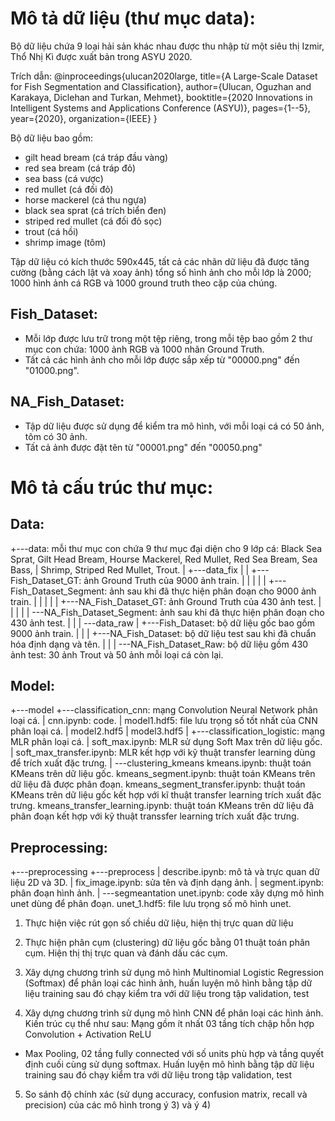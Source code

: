 # Mô tả dữ liệu (thư mục data): 

Bộ dữ liệu chứa 9 loại hải sản khác nhau được thu nhập từ một siêu thị Izmir, Thổ Nhị Kì được xuất bản trong ASYU 2020.

Trích dẫn:
@inproceedings{ulucan2020large,
  title={A Large-Scale Dataset for Fish Segmentation and Classification},
  author={Ulucan, Oguzhan and Karakaya, Diclehan and Turkan, Mehmet},
  booktitle={2020 Innovations in Intelligent Systems and Applications Conference (ASYU)},
  pages={1--5},
  year={2020},
  organization={IEEE}
}

Bộ dữ liệu bao gồm:
- gilt head bream (cá tráp đầu vàng)
- red sea bream (cá tráp đỏ)
- sea bass (cá vược)
- red mullet (cá đối đỏ)
- horse mackerel (cá thu ngựa)
- black sea sprat (cá trích biển đen)
- striped red mullet (cá đối đỏ sọc)
- trout (cá hồi)
- shrimp image (tôm)

Tập dữ liệu có kích thước 590x445, tất cả các nhãn dữ liệu đã được tăng cường (bằng cách lật và xoay ảnh) tổng số hình ảnh cho mỗi lớp là 2000; 1000 hình ảnh cá RGB và 1000 ground truth theo cặp của chúng.

## Fish_Dataset:
- Mỗi lớp được lưu trữ trong một tệp riêng, trong mỗi tệp bao gồm 2 thư mục con chứa: 1000 ảnh RGB và 1000 nhãn Ground Truth.
- Tất cả các hình ảnh cho mỗi lớp được sắp xếp từ "00000.png" đến "01000.png".
## NA_Fish_Dataset:
- Tập dữ liệu được sử dụng để kiểm tra mô hình, với mỗi loại cá có 50 ảnh, tôm có 30 ảnh.
- Tất cả ảnh được đặt tên từ "00001.png" đến "00050.png"

# Mô tả cấu trúc thư mục:
## Data:
+---data: mỗi thư mục con chứa 9 thư mục đại diện cho 9 lớp cá: Black Sea Sprat, Gilt Head Bream, Hourse Mackerel, Red Mullet, Red Sea Bream, Sea Bass,
|	  Shrimp, Striped Red Mullet, Trout.
|   +---data_fix
|   |   +---Fish_Dataset_GT: ảnh Ground Truth của 9000 ảnh train.
|   |   |
|   |   +---Fish_Dataset_Segment: ảnh sau khi đã thực hiện phân đoạn cho 9000 ảnh train.
|   |   |
|   |   +---NA_Fish_Dataset_GT: ảnh Ground Truth của 430 ảnh test.
|   |   |
|   |   \---NA_Fish_Dataset_Segment: ảnh sau khi đã thực hiện phân đoạn cho 430 ảnh test.
|   |
|   \---data_raw
|       +---Fish_Dataset: bộ dữ liệu gốc bao gồm 9000 ảnh train.
|       |
|       +---NA_Fish_Dataset: bộ dữ liệu test sau khi đã chuẩn hóa định dạng và tên.
|       |
|       \---NA_Fish_Dataset_Raw: bộ dữ liệu gồm 430 ảnh test: 30 ảnh Trout và 50 ảnh mỗi loại cá còn lại.

## Model:
+---model
    +---classification_cnn: mạng Convolution Neural Network phân loại cá.
    |       cnn.ipynb: code.
    |       model1.hdf5: file lưu trọng số tốt nhất của CNN phân loại cá.
    |       model2.hdf5
    |       model3.hdf5
    |
    +---classification_logistic: mạng MLR phân loại cá.
    |       soft_max.ipynb: MLR sử dụng Soft Max trên dữ liệu gốc.
    |       soft_max_transfer.ipynb: MLR kết hợp với kỹ thuật transfer learning dùng để trích xuất đặc trưng.
    |
    \---clustering_kmeans
           kmeans.ipynb: thuật toán KMeans trên dữ liệu gốc.
           kmeans_segment.ipynb: thuật toán KMeans trên dữ liệu đã được phân đoạn.
           kmeans_segment_transfer.ipynb: thuật toán KMeans trên dữ liệu gốc kết hợp với kĩ thuật transfer learning trích xuất đặc trưng.
           kmeans_transfer_learning.ipynb: thuật toán KMeans trên dữ liệu đã phân đoạn kết hợp với kỹ thuật transsfer learning trích xuất đặc trưng.

## Preprocessing:
+---preprocessing
    +---preprocess
    |       describe.ipynb: mô tả và trực quan dữ liệu 2D và 3D.
    |       fix_image.ipynb: sửa tên và định dạng ảnh.
    |       segment.ipynb: phân đoạn hình ảnh.
    |
    \---segmeantation
            unet.ipynb: code xây dựng mô hình unet dùng để phân đoạn.
            unet_1.hdf5: file lưu trọng số mô hình unet.








1) Thực hiện việc rút gọn số chiều dữ liệu, hiện thị trực quan dữ liệu

2) Thực hiện phân cụm (clustering) dữ liệu gốc bằng 01 thuật toán phân cụm. Hiện thị thị trực quan và đánh dấu các cụm.

3) Xây dựng chương trình sử dụng mô hình Multinomial Logistic Regression (Softmax) để
phân loại các hình ảnh, huấn luyện mô hình bằng tập dữ liệu training sau đó chạy kiểm
tra với dữ liệu trong tập validation, test

4) Xây dựng chương trình sử dụng mô hình CNN để phân loại các hình ảnh. Kiến trúc cụ
thể như sau: Mạng gồm ít nhất 03 tầng tích chập hỗn hợp Convolution + Activation ReLU
+ Max Pooling, 02 tầng fully connected với số units phù hợp và tầng quyết định cuối cùng sử dụng softmax. Huấn luyện mô hình bằng tập dữ liệu training sau đó chạy kiểm tra với dữ liệu trong tập validation, test

5) So sánh độ chính xác (sử dụng accuracy, confusion matrix, recall và precision) của các mô hình trong ý 3) và ý 4)
